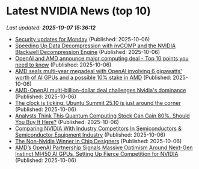 # Latest NVIDIA News (top 10)
_Last updated: **2025-10-07 15:36:12**_

- [Security updates for Monday](https://lwn.net/Articles/1040991/) (Published: 2025-10-06)
- [Speeding Up Data Decompression with nvCOMP and the NVIDIA Blackwell Decompression Engine](https://developer.nvidia.com/blog/speeding-up-data-decompression-with-nvcomp-and-the-nvidia-blackwell-decompression-engine/) (Published: 2025-10-06)
- [OpenAI and AMD announce major computing deal - Top 10 points you need to know](https://economictimes.indiatimes.com/news/international/us/openai-and-amd-announce-major-computing-deal-top-10-points-you-need-to-know/articleshow/124343205.cms) (Published: 2025-10-06)
- [AMD seals multi-year megadeal with OpenAI involving 6 gigawatts' worth of AI GPUs and a possible 10% stake in AMD](https://www.pcgamer.com/hardware/graphics-cards/amd-seals-multi-year-megadeal-with-openai-involving-6-gigawatts-worth-of-ai-gpus-and-a-possible-10-percent-stake-in-amd/) (Published: 2025-10-06)
- [AMD-OpenAI multi-billion-dollar deal challenges Nvidia's dominance](https://economictimes.indiatimes.com/tech/technology/amd-openai-multi-billion-dollar-deal-challenges-nvidias-dominance/articleshow/124343366.cms) (Published: 2025-10-06)
- [The clock is ticking: Ubuntu Summit 25.10 is just around the corner](https://ubuntu.com/blog/the-clock-is-ticking-ubuntu-summit-25-10-is-just-around-the-corner) (Published: 2025-10-06)
- [Analysts Think This Quantum Computing Stock Can Gain 80%. Should You Buy It Here?](https://www.barchart.com/story/news/35256911/analysts-think-this-quantum-computing-stock-can-gain-80-should-you-buy-it-here) (Published: 2025-10-06)
- [Comparing NVIDIA With Industry Competitors In Semiconductors & Semiconductor Equipment Industry](https://biztoc.com/x/7cf76985461f66f0) (Published: 2025-10-06)
- [The Non-Nvidia Winner in Chip Designers](https://biztoc.com/x/9a889f7cc45b844b) (Published: 2025-10-06)
- [AMD’s OpenAI Partnership Signals Massive Optimism Around Next-Gen Instinct MI450 AI GPUs, Setting Up Fierce Competition for NVIDIA](https://wccftech.com/amd-openai-partnership-indicates-that-there-optimisim-around-instinct-mi450-ai-gpus/) (Published: 2025-10-06)
